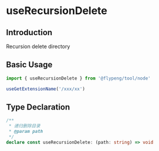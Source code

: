 # useRecursionDelete

## Introduction

Recursion delete directory

## Basic Usage

```ts
import { useRecursionDelete } from '@flypeng/tool/node'

useGetExtensionName('/xxx/xx')
```

## Type Declaration

```ts
/**
 * 递归删除目录
 * @param path
 */
declare const useRecursionDelete: (path: string) => void
```
